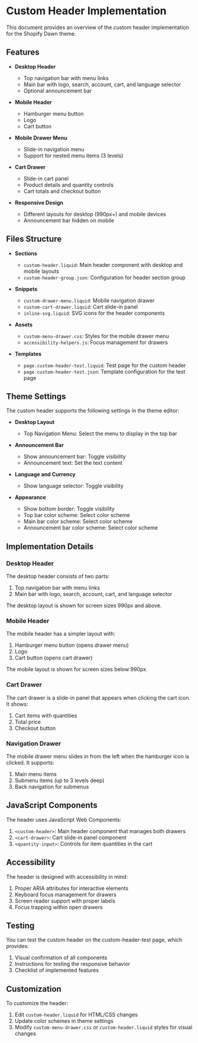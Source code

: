 # Custom Header Implementation

This document provides an overview of the custom header implementation for the Shopify Dawn theme.

## Features

- **Desktop Header**
  - Top navigation bar with menu links
  - Main bar with logo, search, account, cart, and language selector
  - Optional announcement bar
  
- **Mobile Header**
  - Hamburger menu button
  - Logo
  - Cart button
  
- **Mobile Drawer Menu**
  - Slide-in navigation menu
  - Support for nested menu items (3 levels)
  
- **Cart Drawer**
  - Slide-in cart panel
  - Product details and quantity controls
  - Cart totals and checkout button
  
- **Responsive Design**
  - Different layouts for desktop (990px+) and mobile devices
  - Announcement bar hidden on mobile
  
## Files Structure

- **Sections**
  - `custom-header.liquid`: Main header component with desktop and mobile layouts
  - `custom-header-group.json`: Configuration for header section group
  
- **Snippets**
  - `custom-drawer-menu.liquid`: Mobile navigation drawer
  - `custom-cart-drawer.liquid`: Cart slide-in panel
  - `inline-svg.liquid`: SVG icons for the header components
  
- **Assets**
  - `custom-menu-drawer.css`: Styles for the mobile drawer menu
  - `accessibility-helpers.js`: Focus management for drawers
  
- **Templates**
  - `page.custom-header-test.liquid`: Test page for the custom header
  - `page.custom-header-test.json`: Template configuration for the test page

## Theme Settings

The custom header supports the following settings in the theme editor:

- **Desktop Layout**
  - Top Navigation Menu: Select the menu to display in the top bar
  
- **Announcement Bar**
  - Show announcement bar: Toggle visibility
  - Announcement text: Set the text content
  
- **Language and Currency**
  - Show language selector: Toggle visibility
  
- **Appearance**
  - Show bottom border: Toggle visibility
  - Top bar color scheme: Select color scheme
  - Main bar color scheme: Select color scheme
  - Announcement bar color scheme: Select color scheme

## Implementation Details

### Desktop Header

The desktop header consists of two parts:
1. Top navigation bar with menu links
2. Main bar with logo, search, account, cart, and language selector

The desktop layout is shown for screen sizes 990px and above.

### Mobile Header

The mobile header has a simpler layout with:
1. Hamburger menu button (opens drawer menu)
2. Logo
3. Cart button (opens cart drawer)

The mobile layout is shown for screen sizes below 990px.

### Cart Drawer

The cart drawer is a slide-in panel that appears when clicking the cart icon. It shows:
1. Cart items with quantities
2. Total price
3. Checkout button

### Navigation Drawer

The mobile drawer menu slides in from the left when the hamburger icon is clicked. It supports:
1. Main menu items
2. Submenu items (up to 3 levels deep)
3. Back navigation for submenus

## JavaScript Components

The header uses JavaScript Web Components:
1. `<custom-header>`: Main header component that manages both drawers
2. `<cart-drawer>`: Cart slide-in panel component
3. `<quantity-input>`: Controls for item quantities in the cart

## Accessibility

The header is designed with accessibility in mind:
1. Proper ARIA attributes for interactive elements
2. Keyboard focus management for drawers
3. Screen reader support with proper labels
4. Focus trapping within open drawers

## Testing

You can test the custom header on the custom-header-test page, which provides:
1. Visual confirmation of all components
2. Instructions for testing the responsive behavior
3. Checklist of implemented features

## Customization

To customize the header:
1. Edit `custom-header.liquid` for HTML/CSS changes
2. Update color schemes in theme settings
3. Modify `custom-menu-drawer.css` or `custom-header.liquid` styles for visual changes
